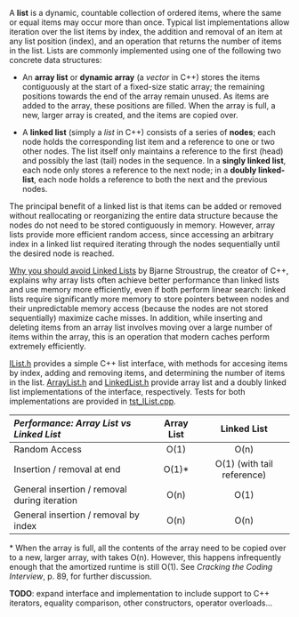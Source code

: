 A **list** is a dynamic, countable collection of ordered items, where the same or equal items may occur more than once. Typical list implementations allow iteration over the list items by index, the addition and removal of an item at any list position (index), and an operation that returns the number of items in the list. Lists are commonly implemented using one of the following two concrete data structures:

* An **array list** or **dynamic array** (a *vector* in C++) stores the items contiguously at the start of a fixed-size static array; the remaining positions towards the end of the array remain unused. As items are added to the array, these positions are filled. When the array is full, a new, larger array is created, and the items are copied over.

* A **linked list** (simply a *list* in C++) consists of a series of **nodes**; each node holds the corresponding list item and a reference to one or two other nodes. The list itself only maintains a reference to the first (head) and possibly the last (tail) nodes in the sequence. In a **singly linked list**, each node only stores a reference to the next node; in a **doubly linked-list**, each node holds a reference to both the next and the previous nodes.

The principal benefit of a linked list is that items can be added or removed without reallocating or reorganizing the entire data structure because the nodes do not need to be stored contiguously in memory. However, array lists provide more efficient random access, since accessing an arbitrary index in a linked list required iterating through the nodes sequentially until the desired node is reached.

[Why you should avoid Linked Lists](https://www.youtube.com/watch?v=YQs6IC-vgmo) by Bjarne Stroustrup, the creator of C++, explains why array lists often achieve better performance than linked lists and use memory more efficiently, even if both perform linear search: linked lists require significantly more memory to store pointers between nodes and their unpredictable memory access (because the nodes are not stored sequentially) maximize cache misses. In addition, while inserting and deleting items from an array list involves moving over a large number of items within the array, this is an operation that modern caches perform extremely efficiently.

[IList.h](1_data_structures\1_sequence_containers/1_lists/IList.h) provides a simple C++ list interface, with methods for accesing items by index, adding and removing items, and determining the number of items in the list. [ArrayList.h](1_data_structures\1_sequence_containers/1_lists/ArrayList.h) and [LinkedList.h](1_data_structures\1_sequence_containers/1_lists/LinkedList.h) provide array list and a doubly linked list implementations of the interface, respectively. Tests for both implementations are provided in [tst_IList.cpp](1_data_structures\1_sequence_containers/1_lists/tst_IList.cpp).


|  *Performance: Array List vs Linked List*     | Array List      | Linked List                 |
| :-------------------------------------------- | :-------------: | :-------------------------: |
| Random Access                                 | O(1)            | O(n)                        |
| Insertion / removal at end                    | O(1)*           | O(1) (with tail reference)  |
| General insertion / removal during iteration  | O(n)            | O(1)                        |
| General insertion / removal by index          | O(n)            | O(n)                        |

\* When the array is full, all the contents of the array need to be copied over to a new, larger array, with takes O(n). However, this happens infrequently enough that the amortized runtime is still O(1). See *Cracking the Coding Interview*, p. 89, for further discussion.

**TODO**: expand interface and implementation to include support to C++ iterators, equality comparison, other constructors, operator overloads...